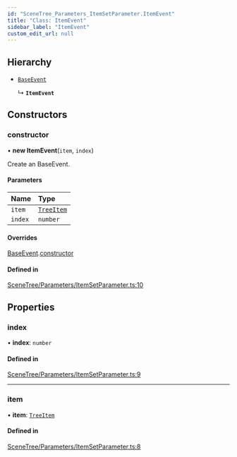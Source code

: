 ```yaml
---
id: "SceneTree_Parameters_ItemSetParameter.ItemEvent"
title: "Class: ItemEvent"
sidebar_label: "ItemEvent"
custom_edit_url: null
---
```




## Hierarchy

- [`BaseEvent`](../../Utilities/Utilities_BaseEvent.BaseEvent)

  ↳ **`ItemEvent`**

## Constructors

### constructor

• **new ItemEvent**(`item`, `index`)

Create an BaseEvent.

#### Parameters

| Name | Type |
| :------ | :------ |
| `item` | [`TreeItem`](../SceneTree_TreeItem.TreeItem) |
| `index` | `number` |

#### Overrides

[BaseEvent](../../Utilities/Utilities_BaseEvent.BaseEvent).[constructor](../../Utilities/Utilities_BaseEvent.BaseEvent#constructor)

#### Defined in

[SceneTree/Parameters/ItemSetParameter.ts:10](https://github.com/ZeaInc/zea-engine/blob/339201283/src/SceneTree/Parameters/ItemSetParameter.ts#L10)

## Properties

### index

• **index**: `number`

#### Defined in

[SceneTree/Parameters/ItemSetParameter.ts:9](https://github.com/ZeaInc/zea-engine/blob/339201283/src/SceneTree/Parameters/ItemSetParameter.ts#L9)

___

### item

• **item**: [`TreeItem`](../SceneTree_TreeItem.TreeItem)

#### Defined in

[SceneTree/Parameters/ItemSetParameter.ts:8](https://github.com/ZeaInc/zea-engine/blob/339201283/src/SceneTree/Parameters/ItemSetParameter.ts#L8)

